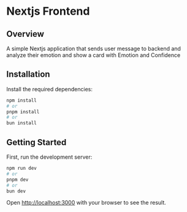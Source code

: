 # Nextjs Frontend

## Overview
A simple Nextjs application that sends user message to backend and analyze their emotion and show a card with Emotion and Confidence

## Installation
Install the required dependencies:
```bash
npm install 
# or
pnpm install
# or
bun install 
```
## Getting Started

First, run the development server:

```bash
npm run dev
# or
pnpm dev
# or
bun dev
```

Open [http://localhost:3000](http://localhost:3000) with your browser to see the result.
